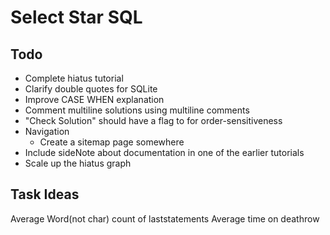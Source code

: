 # Select Star SQL

## Todo
- Complete hiatus tutorial
- Clarify double quotes for SQLite
- Improve CASE WHEN explanation
- Comment multiline solutions using multiline comments
- "Check Solution" should have a flag to for order-sensitiveness
- Navigation
  - Create a sitemap page somewhere
- Include sideNote about documentation in one of the earlier tutorials
- Scale up the hiatus graph

## Task Ideas
Average Word(not char) count of laststatements
Average time on deathrow
